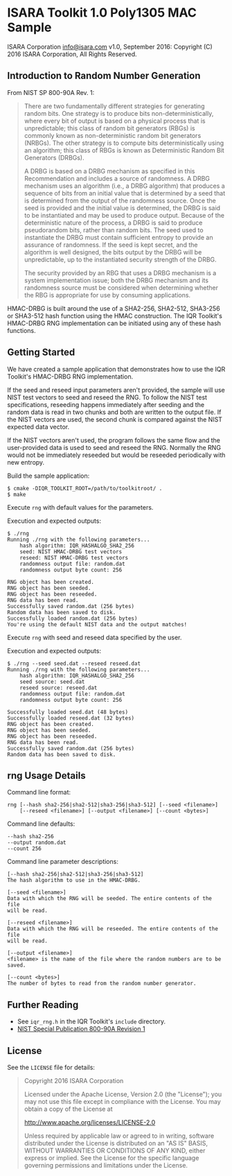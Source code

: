 # ISARA Toolkit 1.0 Poly1305 MAC Sample
ISARA Corporation <info@isara.com>
v1.0, September 2016: Copyright (C) 2016 ISARA Corporation, All Rights Reserved.

## Introduction to Random Number Generation

From NIST SP 800-90A Rev. 1:

> There are two fundamentally different strategies for generating random bits.
> One strategy is to produce bits non-deterministically, where every bit of
> output is based on a physical process that is unpredictable; this class of
> random bit generators (RBGs) is commonly known as non-deterministic random bit
> generators (NRBGs). The other strategy is to compute bits deterministically
> using an algorithm; this class of RBGs is known as Deterministic Random Bit
> Generators (DRBGs).
> 
> A DRBG is based on a DRBG mechanism as specified in this Recommendation and
> includes a source of randomness. A DRBG mechanism uses an algorithm (i.e., a
> DRBG algorithm) that produces a sequence of bits from an initial value that is
> determined by a seed that is determined from the output of the randomness
> source. Once the seed is provided and the initial value is determined, the DRBG
> is said to be instantiated and may be used to produce output. Because of the
> deterministic nature of the process, a DRBG is said to produce pseudorandom
> bits, rather than random bits. The seed used to instantiate the DRBG must
> contain sufficient entropy to provide an assurance of randomness. If the seed
> is kept secret, and the algorithm is well designed, the bits output by the DRBG
> will be unpredictable, up to the instantiated security strength of the DRBG.
> 
> The security provided by an RBG that uses a DRBG mechanism is a system
> implementation issue; both the DRBG mechanism and its randomness source must be
> considered when determining whether the RBG is appropriate for use by consuming
> applications.

HMAC-DRBG is built around the use of a SHA2-256, SHA2-512, SHA3-256 or SHA3-512
hash function using the HMAC construction. The IQR Toolkit's HMAC-DRBG RNG
implementation can be initiated using any of these hash functions.

## Getting Started

We have created a sample application that demonstrates how to use the IQR
Toolkit's HMAC-DRBG RNG implementation.

If the seed and reseed input parameters aren't provided, the sample will use
NIST test vectors to seed and reseed the RNG. To follow the NIST test
specifications, reseeding happens immediately after seeding and the random
data is read in two chunks and both are written to the output file.  If the
NIST vectors are used, the second chunk is compared against the NIST expected
data vector.

If the NIST vectors aren't used, the program follows the same flow and the
user-provided data is used to seed and reseed the RNG. Normally the RNG would
not be immediately reseeded but would be reseeded periodically with new entropy.

Build the sample application:

```
$ cmake -DIQR_TOOLKIT_ROOT=/path/to/toolkitroot/ .
$ make
```

Execute `rng` with default values for the parameters.

Execution and expected outputs:

```
$ ./rng
Running ./rng with the following parameters...
    hash algorithm: IQR_HASHALGO_SHA2_256
    seed: NIST HMAC-DRBG test vectors
    reseed: NIST HMAC-DRBG test vectors
    randomness output file: random.dat
    randomness output byte count: 256

RNG object has been created.
RNG object has been seeded.
RNG object has been reseeded.
RNG data has been read.
Successfully saved random.dat (256 bytes)
Random data has been saved to disk.
Successfully loaded random.dat (256 bytes)
You're using the default NIST data and the output matches!
```

Execute `rng` with seed and reseed data specified by the user.

Execution and expected outputs:

```
$ ./rng --seed seed.dat --reseed reseed.dat
Running ./rng with the following parameters...
    hash algorithm: IQR_HASHALGO_SHA2_256
    seed source: seed.dat
    reseed source: reseed.dat
    randomness output file: random.dat
    randomness output byte count: 256

Successfully loaded seed.dat (48 bytes)
Successfully loaded reseed.dat (32 bytes)
RNG object has been created.
RNG object has been seeded.
RNG object has been reseeded.
RNG data has been read.
Successfully saved random.dat (256 bytes)
Random data has been saved to disk.
```

## rng Usage Details

Command line format:

```
rng [--hash sha2-256|sha2-512|sha3-256|sha3-512] [--seed <filename>]
    [--reseed <filename>] [--output <filename>] [--count <bytes>]
```

Command line defaults:

```
--hash sha2-256
--output random.dat
--count 256
```

Command line parameter descriptions:

```
[--hash sha2-256|sha2-512|sha3-256|sha3-512]
The hash algorithm to use in the HMAC-DRBG.

[--seed <filename>]
Data with which the RNG will be seeded. The entire contents of the file
will be read.

[--reseed <filename>]
Data with which the RNG will be reseeded. The entire contents of the file
will be read.

[--output <filename>]
<filename> is the name of the file where the random numbers are to be saved.

[--count <bytes>]
The number of bytes to read from the random number generator.
```

## Further Reading

* See `iqr_rng.h` in the IQR Toolkit's `include` directory.
* [NIST Special Publication 800-90A Revision 1](http://nvlpubs.nist.gov/nistpubs/SpecialPublications/NIST.SP.800-90Ar1.pdf)

## License

See the `LICENSE` file for details:

> Copyright 2016 ISARA Corporation
> 
> Licensed under the Apache License, Version 2.0 (the "License");
> you may not use this file except in compliance with the License.
> You may obtain a copy of the License at
> 
> http://www.apache.org/licenses/LICENSE-2.0
> 
> Unless required by applicable law or agreed to in writing, software
> distributed under the License is distributed on an "AS IS" BASIS,
> WITHOUT WARRANTIES OR CONDITIONS OF ANY KIND, either express or implied.
> See the License for the specific language governing permissions and
> limitations under the License.
